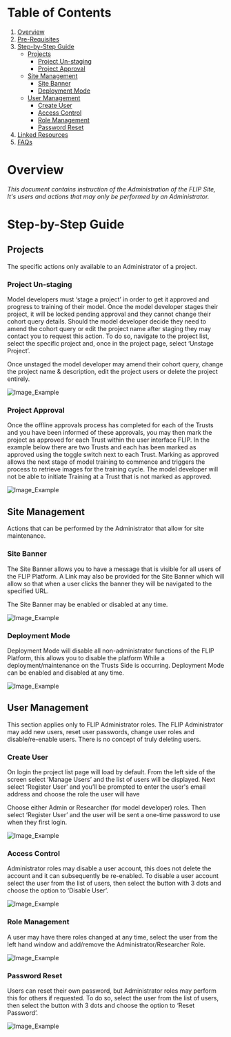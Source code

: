 # Table of Contents
1. [Overview](#overview)
2. [Pre-Requisites](#pre-requisites)
3. [Step-by-Step Guide](#step-by-step-guide)
    - [Projects](#projects)
      - [Project Un-staging](#project-unstaging) 
      - [Project Approval](#project-approval)
    - [Site Management](#site-management)
      - [Site Banner](#site-banner)
      - [Deployment Mode](#deployment-mode)
    - [User Management](#user-management)
      - [Create User](#create-user)
      - [Access Control](#access-control)
      - [Role Management](#role-management)
      - [Password Reset](#password-reset)
4. [Linked Resources](#linked-resources)
5. [FAQs](#faqs)

# Overview
*This document contains instruction of the Administration of the FLIP Site, It's users and actions that may only be performed
by an Administrator.*

# Step-by-Step Guide

## Projects
The specific actions only available to an Administrator of a project.

### Project Un-staging

Model developers must ‘stage a project’ in order to get it approved and progress to
training of their model. Once the model developer stages their project, it will be locked
pending approval and they cannot change their cohort query details. Should the model
developer decide they need to amend the cohort query or edit the project name after
staging they may contact you to request this action. To do so, navigate to the project list,
select the specific project and, once in the project page, select ‘Unstage Project’.

Once unstaged the model developer may amend their cohort query, change the project
name & description, edit the project users or delete the project entirely.


![Image_Example](../assets/flip/unstage-project.gif)

### Project Approval

Once the offline approvals process has completed for each of the Trusts and you have
been informed of these approvals, you may then mark the project as approved for each
Trust within the user interface FLIP. In the example below there are two Trusts and each
has been marked as approved using the toggle switch next to each Trust. Marking as
approved allows the next stage of model training to commence and triggers the process
to retrieve images for the training cycle. The model developer will not be able to
initiate Training at a Trust that is not marked as approved.

![Image_Example](../assets/flip/approve-project.gif)

## Site Management

Actions that can be performed by the Administrator that allow for site maintenance.

### Site Banner

The Site Banner allows you to have a message that is visible for all users of the FLIP Platform.
A Link may also be provided for the Site Banner which will allow so that when a user clicks the banner
they will be navigated to the specified URL.

The Site Banner may be enabled or disabled at any time.

![Image_Example](../assets/admin/site-banner.gif)

### Deployment Mode

Deployment Mode will disable all non-administrator functions of the FLIP Platform, this allows you to disable the platform
While a deployment/maintenance on the Trusts Side is occurring. Deployment Mode can be enabled and disabled at any time.

![Image_Example](../assets/admin/deployment-mode.gif)

## User Management

This section applies only to FLIP Administrator roles. The FLIP Administrator may add new
users, reset user passwords, change user roles and disable/re-enable users. There is no
concept of truly deleting users.

### Create User

On login the project list page will load by default. From the left side of the screen select
‘Manage Users’ and the list of users will be displayed. Next select ‘Register User’ and you’ll
be prompted to enter the user's email address and choose the role the user will have

Choose either Admin or Researcher (for model developer) roles. Then select ‘Register User’
and the user will be sent a one-time password to use when they first login.

![Image_Example](../assets/admin/create-user.gif)

### Access Control

Administrator roles may disable a user account, this does not delete the account and it
can subsequently be re-enabled. To disable a user account select the user from the list of
users, then select the button with 3 dots and choose the option to ‘Disable User’.

![Image_Example](../assets/admin/user-enable-disable.gif)

### Role Management

A user may have there roles changed at any time, select the user from the left hand window and add/remove
the Administrator/Researcher Role.

![Image_Example](../assets/admin/role-assignment.gif)

### Password Reset

Users can reset their own password, but Administrator roles may perform this for others if
requested. To do so, select the user from the list of users, then select the button with 3 dots
and choose the option to ‘Reset Password’.

![Image_Example](../assets/admin/reset-password.gif)
